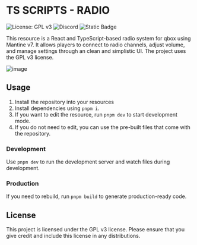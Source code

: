 # TS SCRIPTS - RADIO

![License: GPL v3](https://img.shields.io/badge/License-GPLv3-blue.svg?style=flat)
![Discord](https://img.shields.io/discord/:1272953408919310397)
![Static Badge](https://img.shields.io/badge/TS-Scripts)


This resource is a React and TypeScript-based radio system for qbox using Mantine v7. It allows players to connect to radio channels, adjust volume, and manage settings through an clean and simplistic UI. The project uses the GPL v3 license.

![image](https://github.com/user-attachments/assets/72754ac2-2827-4d8f-bddd-744fbf1e6ee1)

## Usage

1. Install the repository into your resources
2. Install dependencies using `pnpm i`.
3. If you want to edit the resource, run `pnpm dev` to start development mode.
4. If you do not need to edit, you can use the pre-built files that come with the repository.

### Development

Use `pnpm dev` to run the development server and watch files during development.

### Production

If you need to rebuild, run `pnpm build` to generate production-ready code.

## License

This project is licensed under the GPL v3 license. Please ensure that you give credit and include this license in any distributions.
